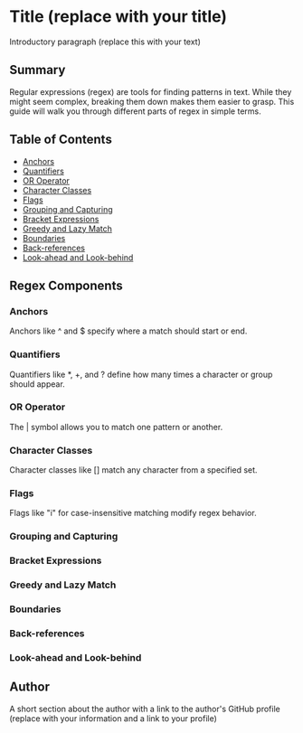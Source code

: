 # Title (replace with your title)

Introductory paragraph (replace this with your text)

## Summary

Regular expressions (regex) are tools for finding patterns in text. While they might seem complex, breaking them down makes them easier to grasp. This guide will walk you through different parts of regex in simple terms.

## Table of Contents

- [Anchors](#anchors)
- [Quantifiers](#quantifiers)
- [OR Operator](#or-operator)
- [Character Classes](#character-classes)
- [Flags](#flags)
- [Grouping and Capturing](#grouping-and-capturing)
- [Bracket Expressions](#bracket-expressions)
- [Greedy and Lazy Match](#greedy-and-lazy-match)
- [Boundaries](#boundaries)
- [Back-references](#back-references)
- [Look-ahead and Look-behind](#look-ahead-and-look-behind)

## Regex Components

### Anchors
Anchors like ^ and $ specify where a match should start or end.

### Quantifiers
Quantifiers like *, +, and ? define how many times a character or group should appear.

### OR Operator
The | symbol allows you to match one pattern or another.

### Character Classes
Character classes like [] match any character from a specified set.

### Flags
Flags like "i" for case-insensitive matching modify regex behavior.

### Grouping and Capturing

### Bracket Expressions

### Greedy and Lazy Match

### Boundaries

### Back-references

### Look-ahead and Look-behind

## Author

A short section about the author with a link to the author's GitHub profile (replace with your information and a link to your profile)
